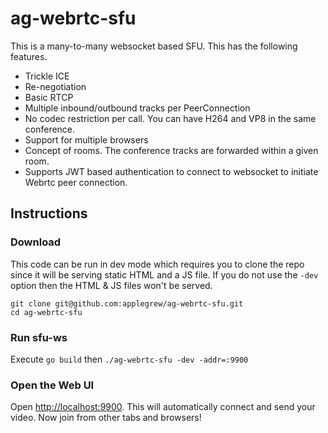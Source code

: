 # ag-webrtc-sfu
This is a many-to-many websocket based SFU. This has the following features.

* Trickle ICE
* Re-negotiation
* Basic RTCP
* Multiple inbound/outbound tracks per PeerConnection
* No codec restriction per call. You can have H264 and VP8 in the same conference.
* Support for multiple browsers
* Concept of rooms. The conference tracks are forwarded within a given room.
* Supports JWT based authentication to connect to websocket to initiate Webrtc peer connection.


## Instructions
### Download
This code can be run in dev mode which requires you to clone the repo since it will be serving static HTML and a JS file. If you do not use the `-dev` option then the HTML & JS files won't be served.

```
git clone git@github.com:applegrew/ag-webrtc-sfu.git
cd ag-webrtc-sfu
```

### Run sfu-ws
Execute `go build` then `./ag-webrtc-sfu -dev -addr=:9900`

### Open the Web UI
Open [http://localhost:9900](http://localhost:9900). This will automatically connect and send your video. Now join from other tabs and browsers!

